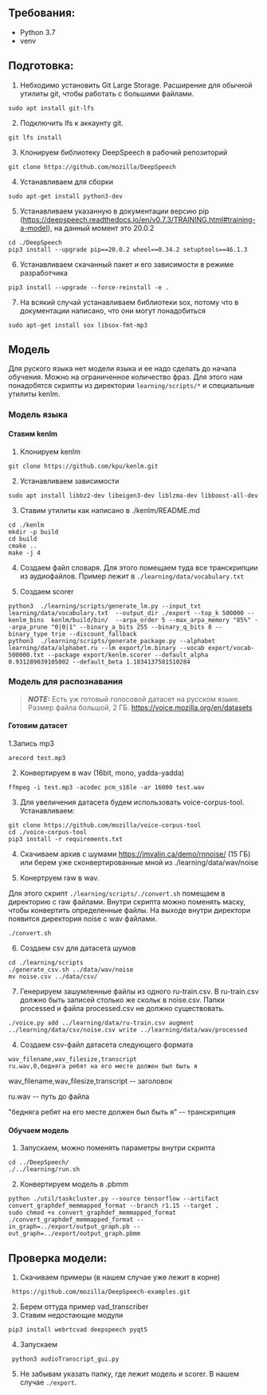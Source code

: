 ## Требования:
* Python 3.7
* venv

## Подготовка:

1. Небходимо установить Git Large Storage. Расширение для обычной утилиты git,
 чтобы работать с большими файлами.
 ```
sudo apt install git-lfs
```
2. Подключить lfs к аккаунту git.
 ```
 git lfs install
```
3. Клонируем библиотеку DeepSpeech в рабочий репозиторий
```
git clone https://github.com/mozilla/DeepSpeech
```
4. Устанавливаем для сборки
```
sudo apt-get install python3-dev
```
5. Устанавливаем указанную в документации версию pip
 (https://deepspeech.readthedocs.io/en/v0.7.3/TRAINING.html#training-a-model),
 на данный момент это 20.0.2
```
cd ./DeepSpeech
pip3 install --upgrade pip==20.0.2 wheel==0.34.2 setuptools==46.1.3
```
6. Устанавливаем скачанный пакет и его зависимости в режиме разработчика
```
pip3 install --upgrade --force-reinstall -e .
```
7. На всякий случай устанавливаем библиотеки sox, потому что в документации написано,
 что они могут понадобиться
 ```
sudo apt-get install sox libsox-fmt-mp3
```

## Модель

Для руского языка нет модели языка и ее надо сделать до начала обучения. Можно на ограниченное количество фраз. 
Для этого нам понадобятся скрипты из директории
 `
learning/scripts/*
`
и специальные утилиты kenlm.

### Модель языка
#### Ставим  kenlm
1. Клонируем kenlm
```
git clone https://github.com/kpu/kenlm.git
```
2. Устанавливаем зависимости
```
sudo apt install libbz2-dev libeigen3-dev liblzma-dev libboost-all-dev
```

3. Ставим утилиты как написано в
 ./kenlm/README.md
````
cd ./kenlm
mkdir -p build
cd build
cmake ..
make -j 4
````
4. Создаем файл словаря. Для этого помещаем туда все транскрипции из аудиофайлов.
 Пример лежит в `./learning/data/vocabulary.txt`

5. Создаем scorer
```
python3  ./learning/scripts/generate_lm.py --input_txt learning/data/vocabulary.txt  --output_dir ./export --top_k 500000 --kenlm_bins  kenlm/build/bin/  --arpa_order 5 --max_arpa_memory "85%" --arpa_prune "0|0|1" --binary_a_bits 255 --binary_q_bits 8 --binary_type trie --discount_fallback
python3  ./learning/scripts/generate_package.py --alphabet learning/data/alphabet.ru --lm export/lm.binary --vocab export/vocab-500000.txt --package export/kenlm.scorer --default_alpha 0.931289039105002 --default_beta 1.1834137581510284
```

### Модель для распознавания
> **_NOTE:_** Есть уж готовый голосовой датасет на русском языке. Размер файла большой, 2 ГБ.
>https://voice.mozilla.org/en/datasets
#### Готовим датасет
1.Запись mp3
```
arecord test.mp3
```
2. Конвертируем в wav  (16bit, mono, yadda-yadda)
```
ffmpeg -i test.mp3 -acodec pcm_s16le -ar 16000 test.wav
```
3. Для увеличения датасета будем использовать voice-corpus-tool. Устанавливаем:
```
git clone https://github.com/mozilla/voice-corpus-tool
cd ./voice-corpus-tool
pip3 install -r requirements.txt
```
4. Скачиваем архив с шумами https://jmvalin.ca/demo/rnnoise/ (15 ГБ)
или берем уже сконвертированные мной из ./learning/data/wav/noise

5. Конертруем raw в wav. 

Для этого скрипт `./learning/scripts/./convert.sh` 
помещаем в директорию с raw файлами. 
Внутри скрипта можно поменять маску, чтобы конвертить определенные файлы.
На выходе внутри директори появится директория noise с wav файлами.
````
./convert.sh
````
 6. Создаем csv для датасета шумов
 ```
cd ./learning/scripts
./generate_csv.sh ../data/wav/noise
mv noise.csv ../data/csv/
```

7. Генерируем зашумленные файлы из одного ru-train.csv. 
В ru-train.csv должно быть записей столько же скольк в noise.csv.
Папки processed и файла processed.сsv не должно существовать.

 ```
 ./voice.py add ../learning/data/ru-train.csv augment ../learning/data/csv/noise.csv write ../learning/data/wav/processed
```

4. Создаем csv-файл датасета следующего формата
```csv
wav_filename,wav_filesize,transcript
ru.wav,0,бедняга ребят на его месте должен был быть я
```
wav_filename,wav_filesize,transcript -- заголовок

ru.wav -- путь до файла

"бедняга ребят на его месте должен был быть я" -- транскрипция
#### Обучаем модель
1. Запускаем, можно поменять параметры внутри скрипта
```
cd ../DeepSpeech/
./../learning/run.sh 
```
2. Конвертируем модель в .pbmm
```
python ./util/taskcluster.py --source tensorflow --artifact convert_graphdef_memmapped_format --branch r1.15 --target .
sudo chmod +x convert_graphdef_memmapped_format 
./convert_graphdef_memmapped_format --in_graph=../export/output_graph.pb --out_graph=../export/output_graph.pbmm
```

## Проверка модели:
1. Скачиваем примеры (в нашем случае уже лежит в корне)
```
 https://github.com/mozilla/DeepSpeech-examples.git
```
2. Берем оттуда пример vad_transcriber 
3. Ставим недостающие модули 
```
pip3 install webrtcvad deepspeech pyqt5
```
4. Запускаем
```
 python3 audioTranscript_gui.py 
 ```
5. Не забывам указать папку, где лежит модель и scorer. В нашем случае `./export`.
